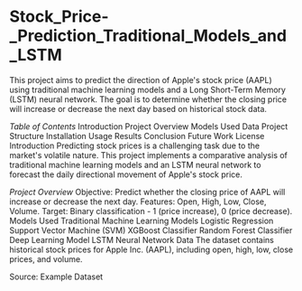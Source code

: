 # Stock_Price-_Prediction_Traditional_Models_and_LSTM
This project aims to predict the direction of Apple's stock price (AAPL) using traditional machine learning models and a Long Short-Term Memory (LSTM) neural network. The goal is to determine whether the closing price will increase or decrease the next day based on historical stock data.

*Table of Contents*
Introduction
Project Overview
Models Used
Data
Project Structure
Installation
Usage
Results
Conclusion
Future Work
License
Introduction
Predicting stock prices is a challenging task due to the market's volatile nature. This project implements a comparative analysis of traditional machine learning models and an LSTM neural network to forecast the daily directional movement of Apple's stock price.

*Project Overview*
Objective: Predict whether the closing price of AAPL will increase or decrease the next day.
Features: Open, High, Low, Close, Volume.
Target: Binary classification - 1 (price increase), 0 (price decrease).
Models Used
Traditional Machine Learning Models
Logistic Regression
Support Vector Machine (SVM)
XGBoost Classifier
Random Forest Classifier
Deep Learning Model
LSTM Neural Network
Data
The dataset contains historical stock prices for Apple Inc. (AAPL), including open, high, low, close prices, and volume.

Source: Example Dataset
